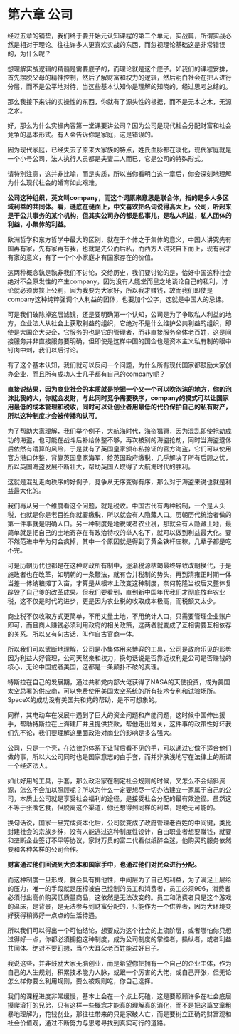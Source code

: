 # 第六章 公司

经过五章的铺垫，我们终于要开始元认知课程的第二个单元，实战篇，所谓实战必然是相对于理论。往往许多人更喜欢实战的东西，而忽视理论基础这是非常错误的，为什么呢？

想理解实战逻辑的精髓是需要底子的，而理论就是这个底子。如我们的课程安排，首先摆脱父母的精神控制，然后了解财富和权力的逻辑，然后明白社会在把人进行分层，而不是公平地对待，当这些基本认知你是理解的知晓的，经过思考总结的。

那么我接下来讲的实操性的东西，你就有了源头性的根据，而不是无本之木，无源之水。

好，那么为什么实操内容第一堂课要讲公司？因为公司是现代社会分配财富和社会竞争的基本形式。有人会告诉你是家庭，这是错误的。

因为现代家庭，已经失去了原来大家族的特点，姓氏血脉都在淡化，现代家庭就是一个小号公司，法人执行人员都是夫妻二人而已，它是公司的特殊形式。

请特别注意，这并非比喻，而是实质，所以当你看明白这一章后，你会深刻地理解为什么现代社会的婚育如此艰难。

**公司这种组织，英文叫company，而这个词原来意思是联合体，指的是多人多区域利益的共同体。看，谜底在谜面上，中文喜欢把名词说得高大上，公司，听起来是干公共事务的某个机构，但其实公司办的都是私事儿，是私人利益，私人团体的利益，小集体的利益。**

欧洲哲学和东方哲学中最大的区别，就在于个体之于集体的意义，中国人讲究先有国再有家，先有家再有我，也就是先公而后私，而西方人讲究自下而上，现有我才有家的意义，有了一个个小家庭才有国家存在的价值。

这两种概念孰是孰非我们不讨论，交给历史，我们要讨论的是，恰好中国这种社会绝对不会原发性的产生company，因为没有人能堂而皇之地谈论自己的私利，讨论就必须裹挟上公利，因为我要为大家好，所以我才赚钱，故而我们即使是company这种纯粹强调个人利益的团体，也要加个公字，这就是中国人的忌讳。

可是我们破除掉这层滤镜，还是要明确第一个认知，公司是为了争取私人利益的地方，企业法人从社会上获取利益的组织，它绝对不是什么维护公共利益的组织，即使是大国企大央企，它服务的也是它的管理者，而非直接服务全体老百姓，这是间接服务并非直接服务要明确，但即使是这样中国的国企也是资本主义私有制的眼中钉肉中刺，我们以后讨论。

有了这个基本认知，我们就可以反问一个问题，为什么所有现代国家都鼓励大家创办企业，而且所有成功人士几乎都有自己的company呢？

**直接说结果，因为商业社会的本质就是挖掘一个又一个可以吹泡沫的地方，你的泡沫比我的大，你就会发财，与此同时竞争需要秩序，company的模式可以让国家用最低的成本管理和税收，同时可以让创业者用最低的代价保护自己的私有财产，所以这种制度才会被传播和认可。**

为了帮助大家理解，我们举个例子，大航海时代，海盗猖獗，因为混乱即使抢劫成功的海盗，也可能在战斗后补给休整不够，再次被别的海盗抢劫，同时当海盗退休后依然有清算的风险，于是就有了英国皇家颁布私掠证的官方海盗，它们可以使用官方港口休整，背靠英国皇家海军，给英国政府缴税，几乎解决了所有后顾之忧，所以英国海盗发展不断壮大，帮助英国人取得了大航海时代的胜利。

这就是混乱走向秩序的好例子，竞争从无序变得有序，那么对于海盗来说也就是利益最大化的。

我们再从另一个维度看这个问题，就是税收。中国古代有两种税制，一个是人头税，也就是你是老百姓你就要缴税，所以就会有人隐藏人口。历朝历代统治者做的第一件事就是明确人口。另一种制度是地税或者农业税，那就会有人隐藏土地，最简单就是把自己的土地寄存在有政治特权的举人名下，就可以做到利益最大化。要不然范进中举为何会疯掉，其中一个原因就是得到了黄金铁杆庄稼，几辈子都是吃不完。

可是历朝历代也都是在这种财政所有制中，逐渐税源枯竭最终导致改朝换代，于是施政者也在改革，如明朝的一条鞭法，就有合并税制的势头，再到清雍正时期一体当差一体纳粮摊丁入亩，才算是从根本上改变这种制度，奈何乾隆当权后又整体复辟毁了自己爹的改革成果。但我们要看到，直到新中国年代我们才彻底放弃农业税，这不仅是时代的进步，更是因为农业税的收取成本极高，而税额又太少。

商业税不仅收取方式更简单，不用丈量土地，不用统计人口，只需要管理企业账户即可，而且商人赚钱必须利用政府的相关政策，这两者就变成了互相需要互相依存的关系。所以又有句古话，叫作自古官商一体。

所以我们可以武断地理解，公司是小集体用来博弈的工具，公司是政府乐见的形势 因为利益大好管理，公司天然亲和权力，换句话说是否靠近权利是公司是否赚钱的核心，无论中国或者美国，这都是一条颠扑不破的真理。

特斯拉在自己的发展期，通过共和党内部大佬获得了NASA的天使投资，成为美国太空总署的供应商，可以免费使用美国太空系统的所有技术专利和试验场所。SpaceX的成功没有美国共和党的帮助，是不可想象的。

同样，其电动车在发展中遇到了巨大的资金问题和产能问题，这时候中国伸出援手，帮助特斯拉在上海建厂并且提供贷款，帮他走出难关，这件事的政策性好坏我们先不论，我们要理解这里面政治对商业的影响是多么强大。

公司，只是一个壳，在法律的体系下让背后看不见的手，可以通过它做不适合他们做的事，所以大公司同时也是国家意志的白手套，而并非肤浅地写在法律上的所谓一个经济法人。

如此好用的工具，手套，那么政治家在制定社会规则的时候，又怎么不会倾斜资源，怎么不会加以照顾呢？所以为什么一定要想尽一切办法建立一家属于自己的公司，本质上公司就是享受社会福利的途径，是接受社会分配的最有效途径。虽然这不等于张嘴乞食，但脱离这个渠道，你还想得到同样的利益，是绝无可能的。

换句话说，国家一旦完成资本化后，公司就变成了政府管理老百姓的中间键，类比封建社会的宗族乡绅，没有人能逃过这种制度性设计，自由职业者想要赚钱，就要和垄断企业签订不平等协议，家财万贯的富二代看似纸醉金迷，他购买的服务依然要和各种各样的公司合作。

**财富通过他们回流到大资本和国家手中，也通过他们对民众进行分配。**

而这种制度一旦形成，就会具有排他性，中间层为了自己的利益，为了满足上层给的压力，唯一的手段就是压榨被自己控制的员工和消费者，员工必须996，消费者必须付出高价购买低质量商品，这依然是无法改变的。员工和消费者只是这个游戏的温床，是背景，是无法参与到财富分配的，只能作为一个供养者，因为大环境变好获得稍微好一点点的生活待遇。

所以我们可以得出一个可怕结论，想要成为这个社会的上流阶层，或者哪怕你只想过得好一点，你都必须拥抱这种制度，成为公司制度的掌控者，操纵者，或者利益共同体。绝对不要幻想，当个大耳朵老百姓能过好日子。

我说这些，并非鼓励大家无脑创业，而是希望你把拥有一个自己的企业主体，作为自己的人生规划，积累技术能力人脉，或跟一个厉害的大佬，或自己开张，但无论怎么样你要么利用规则，要么被规则吃，你自己选择。

我们的课程进度非常缓慢，基本上会在一个点上死磕，这是要照顾许多在社会底层摸爬滚打的兄弟，只有这样一些概念才能真的理解真的消化，而不是把这篇文章粗暴地理解为，花钱创业，那往往带来的只是家破人亡，而是要树立正确的财富观和社会价值观，通过不断努力与思考寻找到真实可行的道路。
